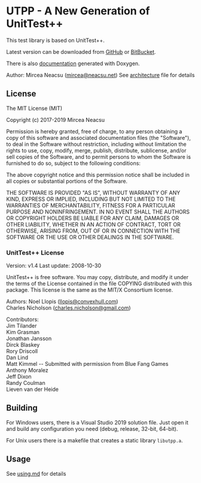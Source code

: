 UTPP - A New Generation of UnitTest++
=====================================

This test library is based on UnitTest++.

Latest version can be downloaded from [GitHub](https://neacsum.github.com/utpp) or
[BitBucket](https://bitbucket.org/neacsum/utpp).

There is also [documentation](https://neacsum.github.io/utpp) generated with Doxygen.


Author:
Mircea Neacsu (mircea@neacsu.net)
See [architecture](docs/achitecture.md) file for details

## License ##

The MIT License (MIT)
 
Copyright (c) 2017-2019 Mircea Neacsu

Permission is hereby granted, free of charge, to any person obtaining a copy
of this software and associated documentation files (the "Software"), to deal
in the Software without restriction, including without limitation the rights
to use, copy, modify, merge, publish, distribute, sublicense, and/or sell
copies of the Software, and to permit persons to whom the Software is
furnished to do so, subject to the following conditions:

The above copyright notice and this permission notice shall be included in all
copies or substantial portions of the Software.

THE SOFTWARE IS PROVIDED "AS IS", WITHOUT WARRANTY OF ANY KIND, EXPRESS OR
IMPLIED, INCLUDING BUT NOT LIMITED TO THE WARRANTIES OF MERCHANTABILITY,
FITNESS FOR A PARTICULAR PURPOSE AND NONINFRINGEMENT. IN NO EVENT SHALL THE
AUTHORS OR COPYRIGHT HOLDERS BE LIABLE FOR ANY CLAIM, DAMAGES OR OTHER
LIABILITY, WHETHER IN AN ACTION OF CONTRACT, TORT OR OTHERWISE, ARISING FROM,
OUT OF OR IN CONNECTION WITH THE SOFTWARE OR THE USE OR OTHER DEALINGS IN THE
SOFTWARE.


### UnitTest++ License ###
Version: v1.4
Last update: 2008-10-30

UnitTest++ is free software. You may copy, distribute, and modify it under
the terms of the License contained in the file COPYING distributed
with this package. This license is the same as the MIT/X Consortium
license.

Authors:
Noel Llopis (llopis@convexhull.com)  
Charles Nicholson (charles.nicholson@gmail.com)

Contributors:  
Jim Tilander  
Kim Grasman  
Jonathan Jansson  
Dirck Blaskey  
Rory Driscoll  
Dan Lind  
Matt Kimmel -- Submitted with permission from Blue Fang Games  
Anthony Moralez  
Jeff Dixon  
Randy Coulman  
Lieven van der Heide  

## Building ##
For Windows users, there is a Visual Studio 2019 solution file. Just open it and
build any configuration you need (debug, release, 32-bit, 64-bit).

For Unix users there is a makefile that creates a static library `libutpp.a`.

## Usage ##

See [using.md](docs/using.md) for details